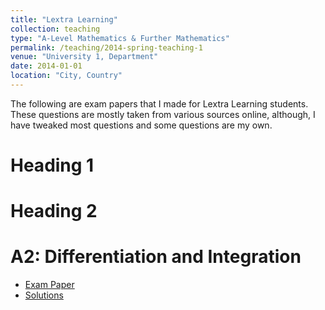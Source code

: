 ```yaml
---
title: "Lextra Learning"
collection: teaching
type: "A-Level Mathematics & Further Mathematics"
permalink: /teaching/2014-spring-teaching-1
venue: "University 1, Department"
date: 2014-01-01
location: "City, Country"
---
```


The following are exam papers that I made for Lextra Learning students. These questions are mostly taken from various sources online, although, I have tweaked most questions and some questions are my own.

Heading 1
======




Heading 2
======

A2: Differentiation and Integration
======
* [Exam Paper](/files/A2_Differentiation_and_Integration__Exam.pdf)
* [Solutions](/files/A2_Differentiation_and_Integration__Solutions.pdf)
